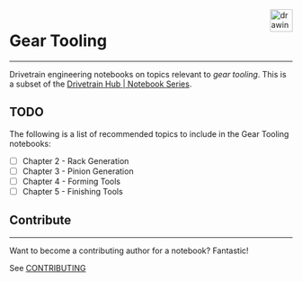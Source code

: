 <a href="https://www.drivetrainhub.com/">
    <img src="https://storage.googleapis.com/static.drivetrainhub.com/img/dh_logo_text_217x80.png" alt="drawing" height="40" align="right"/>
</a>

# Gear Tooling

---

 Drivetrain engineering notebooks on topics relevant to *gear tooling*.  This is a subset of the [Drivetrain Hub | Notebook Series](https://drivetrainhub.com/code/notebooks).

## TODO

The following is a list of recommended topics to include in the Gear Tooling notebooks:

- [ ] Chapter 2 - Rack Generation
- [ ] Chapter 3 - Pinion Generation
- [ ] Chapter 4 - Forming Tools
- [ ] Chapter 5 - Finishing Tools

## Contribute

---

Want to become a contributing author for a notebook?  Fantastic!

See [CONTRIBUTING](https://github.com/drivetrainhub/notebooks/blob/master/CONTRIBUTING.md)
